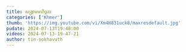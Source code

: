 ```yaml
---
title: សង្រ្គាមមហិច្ឆតា
categories: ['Khmer']
thumb: 'https://img.youtube.com/vi/Xm4H831uck8/maxresdefault.jpg'
pudate: 2024-07-13T19:48:00
videos: 2024-07-13-19-47-21
author: tin-sokhavuth
---
```

